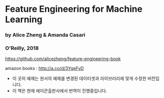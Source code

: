 
# Feature Engineering for Machine Learning 

### by Alice Zheng &amp; Amanda Casari

### O'Reilly, 2018

https://github.com/alicezheng/feature-engineering-book

amazon books : http://a.co/d/3YgeFyD

* 이 곳의 예제는 원서의 예제를 변경된 데이터셋과 라이브러리에 맞게 수정한 버전입니다.
* 이 책은 현재 에이콘출판사에서 번역이 진행중입니다.
